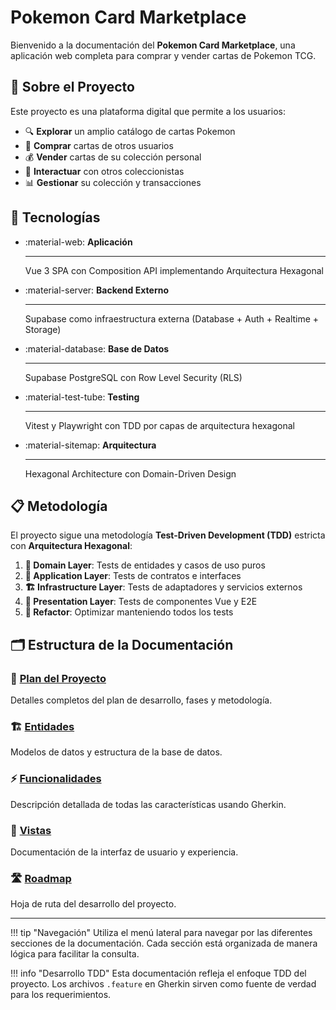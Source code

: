# Pokemon Card Marketplace

Bienvenido a la documentación del **Pokemon Card Marketplace**, una aplicación web completa para comprar y vender cartas de Pokemon TCG.

## 🎯 Sobre el Proyecto

Este proyecto es una plataforma digital que permite a los usuarios:

- 🔍 **Explorar** un amplio catálogo de cartas Pokemon
- 🛒 **Comprar** cartas de otros usuarios
- 💰 **Vender** cartas de su colección personal
- 👥 **Interactuar** con otros coleccionistas
- 📊 **Gestionar** su colección y transacciones

## 🚀 Tecnologías

<div class="grid cards" markdown>

-   :material-web: **Aplicación**

    ---

    Vue 3 SPA con Composition API implementando Arquitectura Hexagonal

-   :material-server: **Backend Externo**

    ---

    Supabase como infraestructura externa (Database + Auth + Realtime + Storage)

-   :material-database: **Base de Datos**

    ---

    Supabase PostgreSQL con Row Level Security (RLS)

-   :material-test-tube: **Testing**

    ---

    Vitest y Playwright con TDD por capas de arquitectura hexagonal

-   :material-sitemap: **Arquitectura**

    ---

    Hexagonal Architecture con Domain-Driven Design

</div>

## 📋 Metodología

El proyecto sigue una metodología **Test-Driven Development (TDD)** estricta con **Arquitectura Hexagonal**:

1. **🎯 Domain Layer**: Tests de entidades y casos de uso puros
2. **🔌 Application Layer**: Tests de contratos e interfaces
3. **🏗️ Infrastructure Layer**: Tests de adaptadores y servicios externos
4. **🎨 Presentation Layer**: Tests de componentes Vue y E2E
3. **🔄 Refactor**: Optimizar manteniendo todos los tests

## 🗂️ Estructura de la Documentación

### 📖 [Plan del Proyecto](project_plan.md)
Detalles completos del plan de desarrollo, fases y metodología.

### 🏗️ [Entidades](entities/index.md)
Modelos de datos y estructura de la base de datos.

### ⚡ [Funcionalidades](features/index.md)
Descripción detallada de todas las características usando Gherkin.

### 🎨 [Vistas](views/index.md)
Documentación de la interfaz de usuario y experiencia.

### 🛣️ [Roadmap](roadmap.md)
Hoja de ruta del desarrollo del proyecto.

---

!!! tip "Navegación"
    Utiliza el menú lateral para navegar por las diferentes secciones de la documentación. Cada sección está organizada de manera lógica para facilitar la consulta.

!!! info "Desarrollo TDD"
    Esta documentación refleja el enfoque TDD del proyecto. Los archivos `.feature` en Gherkin sirven como fuente de verdad para los requerimientos.

